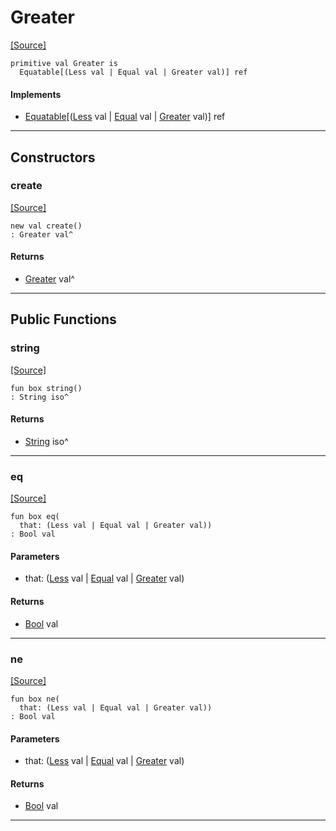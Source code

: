 # Greater
<span class="source-link">[[Source]](src/builtin/compare.md#L-0-9)</span>
```pony
primitive val Greater is
  Equatable[(Less val | Equal val | Greater val)] ref
```

#### Implements

* [Equatable](builtin-Equatable.md)\[([Less](builtin-Less.md) val | [Equal](builtin-Equal.md) val | [Greater](builtin-Greater.md) val)\] ref

---

## Constructors

### create
<span class="source-link">[[Source]](src/builtin/compare.md#L-0-9)</span>


```pony
new val create()
: Greater val^
```

#### Returns

* [Greater](builtin-Greater.md) val^

---

## Public Functions

### string
<span class="source-link">[[Source]](src/builtin/compare.md#L-0-10)</span>


```pony
fun box string()
: String iso^
```

#### Returns

* [String](builtin-String.md) iso^

---

### eq
<span class="source-link">[[Source]](src/builtin/compare.md#L-0-19)</span>


```pony
fun box eq(
  that: (Less val | Equal val | Greater val))
: Bool val
```
#### Parameters

*   that: ([Less](builtin-Less.md) val | [Equal](builtin-Equal.md) val | [Greater](builtin-Greater.md) val)

#### Returns

* [Bool](builtin-Bool.md) val

---

### ne
<span class="source-link">[[Source]](src/builtin/compare.md#L-0-20)</span>


```pony
fun box ne(
  that: (Less val | Equal val | Greater val))
: Bool val
```
#### Parameters

*   that: ([Less](builtin-Less.md) val | [Equal](builtin-Equal.md) val | [Greater](builtin-Greater.md) val)

#### Returns

* [Bool](builtin-Bool.md) val

---

